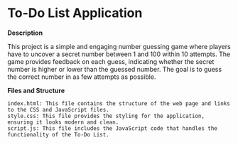 # To-Do List Application
**Description**

This project is a simple and engaging number guessing game where players have to uncover a secret number between 1 and 100 within 10 attempts. The game provides feedback on each guess, indicating whether the secret number is higher or lower than the guessed number. The goal is to guess the correct number in as few attempts as possible.

**Files and Structure**

    index.html: This file contains the structure of the web page and links to the CSS and JavaScript files.
    style.css: This file provides the styling for the application, ensuring it looks modern and clean.
    script.js: This file includes the JavaScript code that handles the functionality of the To-Do List.


